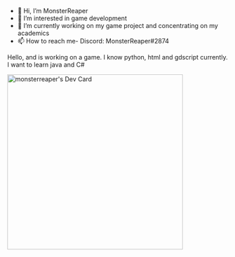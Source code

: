 - 👋 Hi, I’m MonsterReaper
- 👀 I’m interested in game development
- 🌱 I’m currently working on my game project and concentrating on my academics
- 📫 How to reach me- Discord: MonsterReaper#2874

Hello,  and is working on a game. I know python, html and gdscript currently. I want to learn java and C# 



<a href="https://app.daily.dev/MonsterReaper"><img src="https://api.daily.dev/devcards/29fddac3b0a44491b82afdba4ce2e47d.png?r=hnp" width="400" alt="monsterreaper's Dev Card"/></a>
